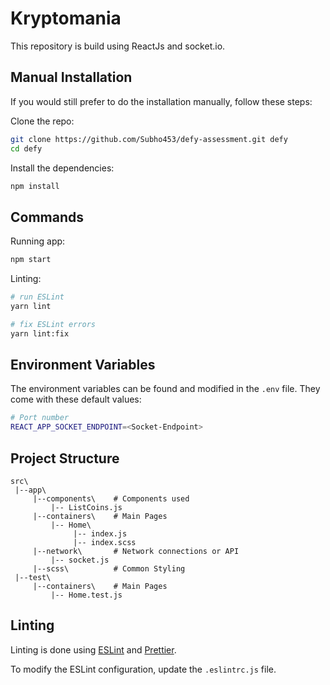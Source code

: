 # Kryptomania

This repository is build using ReactJs and socket.io.

## Manual Installation

If you would still prefer to do the installation manually, follow these steps:

Clone the repo:

```bash
git clone https://github.com/Subho453/defy-assessment.git defy
cd defy
```

Install the dependencies:

```bash
npm install
```

## Commands

Running app:

```bash
npm start
```

Linting:

```bash
# run ESLint
yarn lint

# fix ESLint errors
yarn lint:fix
```

## Environment Variables

The environment variables can be found and modified in the `.env` file. They come with these default values:

```bash
# Port number
REACT_APP_SOCKET_ENDPOINT=<Socket-Endpoint>

```

## Project Structure

```
src\
 |--app\
     |--components\    # Components used
         |-- ListCoins.js
     |--containers\    # Main Pages
         |-- Home\
              |-- index.js
              |-- index.scss
     |--network\       # Network connections or API
         |-- socket.js
     |--scss\          # Common Styling
 |--test\
     |--containers\    # Main Pages
         |-- Home.test.js
```

## Linting

Linting is done using [ESLint](https://eslint.org/) and [Prettier](https://prettier.io).

To modify the ESLint configuration, update the `.eslintrc.js` file.
